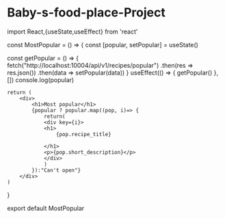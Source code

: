 # Baby-s-food-place-Project

import React,{useState,useEffect} from 'react'

const MostPopular = () => {
const [popular, setPopular] = useState()

const getPopular = () => {
    fetch("http://localhost:10004/api/v1/recipes/popular")
    .then(res => res.json())
    .then(data => setPopular(data))
}
useEffect(() => {
    getPopular()
},[])
console.log(popular)




    return (
        <div>
            <h1>Most popular</h1>
            {popular ? popular.map((pop, i)=> {  
                return(
                <div key={i}>
                <h1>
                    {pop.recipe_title}
                    
                </h1>
                <p>{pop.short_description}</p>
                </div>
                )
            }):"Can't open"}
        </div>
    )
}

export default MostPopular


